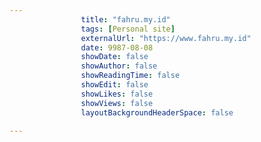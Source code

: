 ---
                title: "fahru.my.id"
                tags: [Personal site]
                externalUrl: "https://www.fahru.my.id"
                date: 9987-08-08
                showDate: false
                showAuthor: false
                showReadingTime: false
                showEdit: false
                showLikes: false
                showViews: false
                layoutBackgroundHeaderSpace: false
                ---
